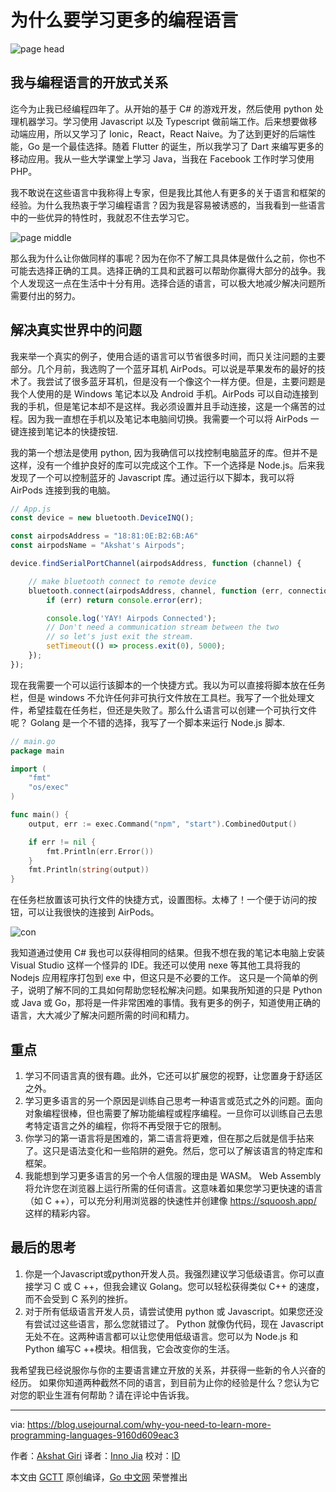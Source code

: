 # 为什么要学习更多的编程语言

![page head](https://cdn-images-1.medium.com/max/800/1*02ZYF7yOC56qqZ5jekqT3g.jpeg)

## 我与编程语言的开放式关系

迄今为止我已经编程四年了。从开始的基于 C# 的游戏开发，然后使用 python 处理机器学习。学习使用 Javascript 以及 Typescript 做前端工作。后来想要做移动端应用，所以又学习了 Ionic，React，React Naive。为了达到更好的后端性能，Go 是一个最佳选择。随着 Flutter 的诞生，所以我学习了 Dart 来编写更多的移动应用。我从一些大学课堂上学习 Java，当我在 Facebook 工作时学习使用 PHP。

我不敢说在这些语言中我称得上专家，但是我比其他人有更多的关于语言和框架的经验。为什么我热衷于学习编程语言？因为我是容易被诱惑的，当我看到一些语言中的一些优异的特性时，我就忍不住去学习它。

![page middle](https://cdn-images-1.medium.com/max/800/1*zavVYyQzbF9WR0diqYUn8A.jpeg)

那么我为什么让你做同样的事呢？因为在你不了解工具具体是做什么之前，你也不可能去选择正确的工具。选择正确的工具和武器可以帮助你赢得大部分的战争。我个人发现这一点在生活中十分有用。选择合适的语言，可以极大地减少解决问题所需要付出的努力。

## 解决真实世界中的问题

我来举一个真实的例子，使用合适的语言可以节省很多时间，而只关注问题的主要部分。几个月前，我选购了一个蓝牙耳机 AirPods。可以说是苹果发布的最好的技术了。我尝试了很多蓝牙耳机，但是没有一个像这个一样方便。但是，主要问题是我个人使用的是 Windows 笔记本以及 Android 手机。AirPods 可以自动连接到我的手机，但是笔记本却不是这样。我必须设置并且手动连接，这是一个痛苦的过程。因为我一直想在手机以及笔记本电脑间切换。我需要一个可以将 AirPods 一键连接到笔记本的快捷按钮.

我的第一个想法是使用 python, 因为我确信可以找控制电脑蓝牙的库。但并不是这样，没有一个维护良好的库可以完成这个工作。下一个选择是 Node.js。后来我发现了一个可以控制蓝牙的 Javascript 库。通过运行以下脚本，我可以将 AirPods 连接到我的电脑。

```javascript
// App.js
const device = new bluetooth.DeviceINQ();

const airpodsAddress = "18:81:0E:B2:6B:A6"
const airpodsName = "Akshat's Airpods";

device.findSerialPortChannel(airpodsAddress, function (channel) {

    // make bluetooth connect to remote device
    bluetooth.connect(airpodsAddress, channel, function (err, connection) {
        if (err) return console.error(err);

        console.log('YAY! Airpods Connected');
        // Don't need a communication stream between the two
        // so let's just exit the stream.
        setTimeout(() => process.exit(0), 5000);
    });
});
```

现在我需要一个可以运行该脚本的一个快捷方式。我以为可以直接将脚本放在任务栏，但是 windows 不允许任何非可执行文件放在工具栏。我写了一个批处理文件，希望挂载在任务栏，但还是失败了。那么什么语言可以创建一个可执行文件呢？ Golang 是一个不错的选择，我写了一个脚本来运行 Node.js 脚本.

```go
// main.go
package main

import (
	"fmt"
	"os/exec"
)

func main() {
	output, err := exec.Command("npm", "start").CombinedOutput()

	if err != nil {
		fmt.Println(err.Error())
	}
	fmt.Println(string(output))
}
```

在任务栏放置该可执行文件的快捷方式，设置图标。太棒了！一个便于访问的按钮，可以让我很快的连接到 AirPods。

![con](https://cdn-images-1.medium.com/max/1000/1*XRz12S7EgWVIPM8PdLSwOw.gif)

我知道通过使用 C# 我也可以获得相同的结果。但我不想在我的笔记本电脑上安装 Visual Studio 这样一个怪异的 IDE。我还可以使用 nexe 等其他工具将我的 Nodejs 应用程序打包到 exe 中，但这只是不必要的工作。
这只是一个简单的例子，说明了解不同的工具如何帮助您轻松解决问题。如果我所知道的只是 Python 或 Java 或 Go，那将是一件非常困难的事情。我有更多的例子，知道使用正确的语言，大大减少了解决问题所需的时间和精力。

## 重点

1. 学习不同语言真的很有趣。此外，它还可以扩展您的视野，让您置身于舒适区之外。
2. 学习更多语言的另一个原因是训练自己思考一种语言或范式之外的问题。面向对象编程很棒，但也需要了解功能编程或程序编程。一旦你可以训练自己去思考特定语言之外的编程，你将不再受限于它的限制。
3. 你学习的第一语言将是困难的，第二语言将更难，但在那之后就是信手拈来了。这只是语法变化和一些陷阱的避免。然后，您可以了解该语言的特定库和框架。
4. 我能想到学习更多语言的另一个令人信服的理由是 WASM。 Web Assembly 将允许您在浏览器上运行所需的任何语言。这意味着如果您学习更快速的语言（如 C ++），可以充分利用浏览器的快速性并创建像 https://squoosh.app/ 这样的精彩内容。

## 最后的思考

1.  你是一个Javascript或python开发人员。我强烈建议学习低级语言。你可以直接学习 C 或 C ++，但我会建议 Golang。您可以轻松获得类似 C++ 的速度，而不会受到 C 系列的挫折。
2.  对于所有低级语言开发人员，请尝试使用 python 或 Javascript。如果您还没有尝试过这些语言，那么您就错过了。 Python 就像伪代码，现在 Javascript 无处不在。这两种语言都可以让您使用低级语言。您可以为 Node.js 和 Python 编写C ++模块。相信我，它会改变你的生活。 

我希望我已经说服你与你的主要语言建立开放的关系，并获得一些新的令人兴奋的经历。 如果你知道两种截然不同的语言，到目前为止你的经验是什么？您认为它对您的职业生涯有何帮助？请在评论中告诉我。

----

via: https://blog.usejournal.com/why-you-need-to-learn-more-programming-languages-9160d609eac3

作者：[Akshat Giri](https://blog.usejournal.com/@akshatgiri)
译者：[Inno Jia](https://kobehub.github.io)
校对：[ID](https://github.com/)

本文由 [GCTT](https://github.com/studygolang/GCTT) 原创编译，[Go 中文网](https://studygolang.com/) 荣誉推出